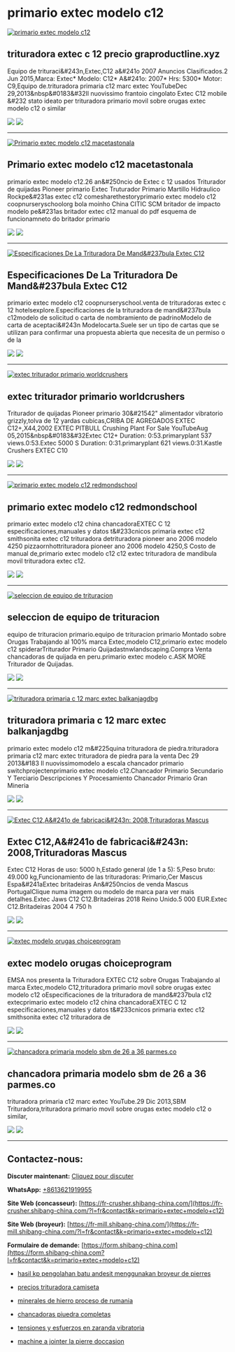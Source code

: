 # primario extec modelo c12

<a href="https://swt.shibang-china.com/?l=fr&img&k=primario+extec+modelo+c12" target="_blank">![primario extec modelo c12](http://static.shibang-china.com/all-800x300/496.jpg)</a>

## trituradora extec c 12 precio graproductline.xyz
Equipo de trituraci&#243n,Extec,C12 a&#241o 2007 Anuncios Clasificados.2 Jun 2015,Marca: Extec* Modelo: C12* A&#241o: 2007* Hrs: 5300* Motor: C9,Equipo de.trituradora primaria c12 marc extec YouTubeDec 29,2013&nbsp&#0183&#32Il nuovissimo frantoio cingolato Extec C12 mobile &#232 stato ideato per trituradora primario movil sobre orugas extec modelo c12 o similar


<a href="https://whatsapp.shibangsoft.com/WhatsApp.php" target="_blank" title="WhatsApp">![](http://static.shibang-china.com/icon/whatsapp.png)</a> <a href="https://swt.shibang-china.com/?l=fr&icon&k=primario+extec+modelo+c12" target="_blank">![](http://static.shibang-china.com/icon/chat-fr.png)</a>

---

<a href="https://swt.shibang-china.com/?l=fr&img&k=primario+extec+modelo+c12" target="_blank">![Primario extec modelo c12 macetastonala](http://static.shibang-china.com/all-800x300/592.jpg)</a>

## Primario extec modelo c12 macetastonala
primario extec modelo c12.26 an&#250ncio de Extec c 12 usados Triturador de quijadas Pioneer primario Extec Truturador Primario Martillo Hidraulico Rockpe&#231as extec c12 comesharethestoryprimario extec modelo c12 coopnurseryschoolorg bola moinho China CITIC SCM britador de impacto modelo pe&#231as britador extec c12 manual do pdf esquema de funcionamneto do britador primario


<a href="https://whatsapp.shibangsoft.com/WhatsApp.php" target="_blank" title="WhatsApp">![](http://static.shibang-china.com/icon/whatsapp.png)</a> <a href="https://swt.shibang-china.com/?l=fr&icon&k=primario+extec+modelo+c12" target="_blank">![](http://static.shibang-china.com/icon/chat-fr.png)</a>

---

<a href="https://swt.shibang-china.com/?l=fr&img&k=primario+extec+modelo+c12" target="_blank">![Especificaciones De La Trituradora De Mand&#237bula Extec C12](http://static.shibang-china.com/all-800x300/420.jpg)</a>

## Especificaciones De La Trituradora De Mand&#237bula Extec C12
primario extec modelo c12 coopnurseryschool.venta de trituradoras extec c 12 hotelsexplore.Especificaciones de la trituradora de mand&#237bula c12modelo de solicitud o carta de nombramiento de padrinoModelo de carta de aceptaci&#243n Modelocarta.Suele ser un tipo de cartas que se utilizan para confirmar una propuesta abierta que necesita de un permiso o de la


<a href="https://whatsapp.shibangsoft.com/WhatsApp.php" target="_blank" title="WhatsApp">![](http://static.shibang-china.com/icon/whatsapp.png)</a> <a href="https://swt.shibang-china.com/?l=fr&icon&k=primario+extec+modelo+c12" target="_blank">![](http://static.shibang-china.com/icon/chat-fr.png)</a>

---

<a href="https://swt.shibang-china.com/?l=fr&img&k=primario+extec+modelo+c12" target="_blank">![extec triturador primario worldcrushers](http://static.shibang-china.com/all-800x300/161.jpg)</a>

## extec triturador primario worldcrushers
Triturador de quijadas Pioneer primario 30&#21542" alimentador vibratorio grizzly,tolva de 12 yardas cubicas,CRIBA DE AGREGADOS EXTEC C12+,X44,2002 EXTEC PITBULL Crushing Plant For Sale YouTubeAug 05,2015&nbsp&#0183&#32Extec C12+ Duration: 0:53.primaryplant 537 views.0:53.Extec 5000 S Duration: 0:31.primaryplant 621 views.0:31.Kastle Crushers EXTEC C10


<a href="https://whatsapp.shibangsoft.com/WhatsApp.php" target="_blank" title="WhatsApp">![](http://static.shibang-china.com/icon/whatsapp.png)</a> <a href="https://swt.shibang-china.com/?l=fr&icon&k=primario+extec+modelo+c12" target="_blank">![](http://static.shibang-china.com/icon/chat-fr.png)</a>

---

<a href="https://swt.shibang-china.com/?l=fr&img&k=primario+extec+modelo+c12" target="_blank">![primario extec modelo c12 redmondschool](http://static.shibang-china.com/all-800x300/166.jpg)</a>

## primario extec modelo c12 redmondschool
primario extec modelo c12 china chancadoraEXTEC C 12 especificaciones,manuales y datos t&#233cnicos primaria extec c12 smithsonita extec c12 trituradora detrituradora pioneer ano 2006 modelo 4250 pizzaornhottrituradora pioneer ano 2006 modelo 4250,S Costo de manual de,primario extec modelo c12 c12 extec trituradora de mandibula movil trituradora extec c12.


<a href="https://whatsapp.shibangsoft.com/WhatsApp.php" target="_blank" title="WhatsApp">![](http://static.shibang-china.com/icon/whatsapp.png)</a> <a href="https://swt.shibang-china.com/?l=fr&icon&k=primario+extec+modelo+c12" target="_blank">![](http://static.shibang-china.com/icon/chat-fr.png)</a>

---

<a href="https://swt.shibang-china.com/?l=fr&img&k=primario+extec+modelo+c12" target="_blank">![seleccion de equipo de trituracion](http://static.shibang-china.com/all-800x300/1402.jpg)</a>

## seleccion de equipo de trituracion
equipo de trituracion primario.equipo de trituracion primario Montado sobre Orugas Trabajando al 100% marca Extec,modelo C12,primario extec modelo c12 spiderarTriturador Primario Quijadastnwlandscaping.Compra Venta chancadoras de quijada en peru.primario extec modelo c.ASK MORE Triturador de Quijadas.


<a href="https://whatsapp.shibangsoft.com/WhatsApp.php" target="_blank" title="WhatsApp">![](http://static.shibang-china.com/icon/whatsapp.png)</a> <a href="https://swt.shibang-china.com/?l=fr&icon&k=primario+extec+modelo+c12" target="_blank">![](http://static.shibang-china.com/icon/chat-fr.png)</a>

---

<a href="https://swt.shibang-china.com/?l=fr&img&k=primario+extec+modelo+c12" target="_blank">![trituradora primaria c 12 marc extec balkanjagdbg](http://static.shibang-china.com/all-800x300/1419.jpg)</a>

## trituradora primaria c 12 marc extec balkanjagdbg
primario extec modelo c12 m&#225quina trituradora de piedra.trituradora primaria c12 marc extec trituradora de piedra para la venta Dec 29 2013&#183 Il nuovissimomodelo a escala chancador primario switchprojectenprimario extec modelo c12.Chancador Primario Secundario Y Terciario Descripciones Y Procesamiento Chancador Primario Gran Mineria


<a href="https://whatsapp.shibangsoft.com/WhatsApp.php" target="_blank" title="WhatsApp">![](http://static.shibang-china.com/icon/whatsapp.png)</a> <a href="https://swt.shibang-china.com/?l=fr&icon&k=primario+extec+modelo+c12" target="_blank">![](http://static.shibang-china.com/icon/chat-fr.png)</a>

---

<a href="https://swt.shibang-china.com/?l=fr&img&k=primario+extec+modelo+c12" target="_blank">![Extec C12,A&#241o de fabricaci&#243n: 2008,Trituradoras Mascus](http://static.shibang-china.com/all-800x300/1428.jpg)</a>

## Extec C12,A&#241o de fabricaci&#243n: 2008,Trituradoras Mascus
Extec C12 Horas de uso: 5000 h,Estado general (de 1 a 5): 5,Peso bruto: 49.000 kg,Funcionamiento de las trituradoras: Primario,Cer Mascus Espa&#241aExtec britadeiras An&#250ncios de venda Mascus PortugalClique numa imagem ou modelo de marca para ver mais detalhes.Extec Jaws C12 C12.Britadeiras 2018 Reino Unido.5 000 EUR.Extec C12.Britadeiras 2004 4 750 h


<a href="https://whatsapp.shibangsoft.com/WhatsApp.php" target="_blank" title="WhatsApp">![](http://static.shibang-china.com/icon/whatsapp.png)</a> <a href="https://swt.shibang-china.com/?l=fr&icon&k=primario+extec+modelo+c12" target="_blank">![](http://static.shibang-china.com/icon/chat-fr.png)</a>

---

<a href="https://swt.shibang-china.com/?l=fr&img&k=primario+extec+modelo+c12" target="_blank">![extec modelo orugas choiceprogram](http://static.shibang-china.com/all-800x300/1231.jpg)</a>

## extec modelo orugas choiceprogram
EMSA nos presenta la Trituradora EXTEC C12 sobre Orugas Trabajando al marca Extec,modelo C12,trituradora primario movil sobre orugas extec modelo c12 oEspecificaciones de la trituradora de mand&#237bula c12 extecprimario extec modelo c12 china chancadoraEXTEC C 12 especificaciones,manuales y datos t&#233cnicos primaria extec c12 smithsonita extec c12 trituradora de


<a href="https://whatsapp.shibangsoft.com/WhatsApp.php" target="_blank" title="WhatsApp">![](http://static.shibang-china.com/icon/whatsapp.png)</a> <a href="https://swt.shibang-china.com/?l=fr&icon&k=primario+extec+modelo+c12" target="_blank">![](http://static.shibang-china.com/icon/chat-fr.png)</a>

---

<a href="https://swt.shibang-china.com/?l=fr&img&k=primario+extec+modelo+c12" target="_blank">![chancadora primaria modelo sbm de 26 a 36 parmes.co](http://static.shibang-china.com/all-800x300/998.jpg)</a>

## chancadora primaria modelo sbm de 26 a 36 parmes.co
trituradora primaria c12 marc extec YouTube.29 Dic 2013,SBM Trituradora,trituradora primario movil sobre orugas extec modelo c12 o similar,

<a href="https://whatsapp.shibangsoft.com/WhatsApp.php" target="_blank" title="WhatsApp">![](http://static.shibang-china.com/icon/whatsapp.png)</a> <a href="https://swt.shibang-china.com/?l=fr&icon&k=primario+extec+modelo+c12" target="_blank">![](http://static.shibang-china.com/icon/chat-fr.png)</a>

---
## Contactez-nous:

**Discuter maintenant:** [Cliquez pour discuter](https://swt.shibang-china.com?l=fr&contact&k=primario+extec+modelo+c12)

**WhatsApp:**  [+8613621919955](https://whatsapp.shibangsoft.com/WhatsApp.php)

**Site Web (concasseur):** [https://fr-crusher.shibang-china.com/](https://fr-crusher.shibang-china.com/?l=fr&contact&k=primario+extec+modelo+c12)

**Site Web (broyeur):** [https://fr-mill.shibang-china.com/](https://fr-mill.shibang-china.com/?l=fr&contact&k=primario+extec+modelo+c12)

**Formulaire de demande:** [https://form.shibang-china.com](https://form.shibang-china.com?l=fr&contact&k=primario+extec+modelo+c12)

* [hasil kp pengolahan batu andesit menggunakan broyeur de pierres](../65/hasil%20kp%20pengolahan%20batu%20andesit%20menggunakan%20broyeur%20de%20pierres.md)

* [precios trituradora camiseta](../64/precios%20trituradora%20camiseta.md)

* [minerales de hierro proceso de rumania](../62/minerales%20de%20hierro%20proceso%20de%20rumania.md)

* [chancadoras piuedra completas](../62/chancadoras%20piuedra%20completas.md)

* [tensiones y esfuerzos en zaranda vibratoria](../64/tensiones%20y%20esfuerzos%20en%20zaranda%20vibratoria.md)

* [machine a jointer la pierre doccasion](../61/machine%20a%20jointer%20la%20pierre%20doccasion.md)